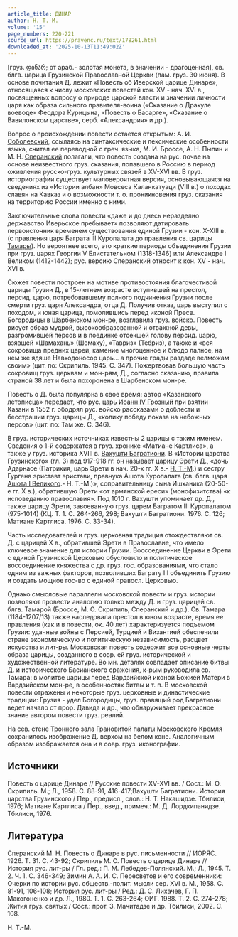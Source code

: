 ```yaml
---
article_title: ДИНАР
author: Н. Т.-М.
volume: '15'
page_numbers: 220-221
source_url: https://pravenc.ru/text/178261.html
downloaded_at: '2025-10-13T11:49:02Z'
---
```


[груз. დინარ; от араб.- золотая монета, в значении - драгоценная], св. блгв. царица Грузинской Православной Церкви (пам. груз. 30 июня). В основе почитания Д. лежит «Повесть об Иверской царице Динаре», относящаяся к числу московских повестей кон. XV - нач. XVI в., посвященных вопросу о природе царской власти и значении личности царя как образа сильного правителя-воина («Сказание о Дракуле воеводе» Феодора Курицына, «Повесть о Басарге», «Сказание о Вавилонском царстве», серб. «Александрия» и др.).

Вопрос о происхождении повести остается открытым: А. И. [Соболевский](https://pravenc.ru/text/Соболевский.html), ссылаясь на синтаксические и лексические особенности языка, считал ее переводной с греч. языка, М. И. Броссе, А. Н. Пыпин и М. Н. [Сперанский](https://pravenc.ru/text/Сперанский.html) полагали, что повесть создана на рус. почве на основе неизвестного груз. сказания, попавшего в Россию в период оживления русско-груз. культурных связей в XV-XVI вв. В груз. историографии существует маловероятная версия, основывающаяся на сведениях из «Истории албан» Мовсеса Каланкатуаци (VIII в.) о походах славян на Кавказ и о возможности т. о. проникновения груз. сказания на территорию России именно с ними.

Заключительные слова повести «даже и до днесь неразделно державство Иверьское пребывает» позволяют датировать первоисточник временем существования единой Грузии - кон. X-XIII в. (с правления царя Баграта III Куропалата до правления св. царицы [Тамары](https://pravenc.ru/text/Тамара.html)). Но вероятнее всего, это краткие периоды объединения Грузии при груз. царях Георгии V Блистательном (1318-1346) или Александре I Великом (1412-1442); рус. версию Сперанский относит к кон. XV - нач. XVI в.

Сюжет повести построен на мотиве противостояния благочестивой царицы Грузии Д., в 15-летнем возрасте вступившей на престол, персид. царю, потребовавшему полного подчинения Грузии после смерти груз. царя Александра, отца Д. Получив отказ, царь выступил с походом, и юная царица, помолившись перед иконой Пресв. Богородицы в Шарбенском мон-ре, возглавила груз. войско. Повесть рисует образ мудрой, высокообразованной и отважной девы, разгромившей персов и в поединке отсекшей голову персид. царю, взявшей «Шамахань» (Шемаху), «Тавриз» (Тебриз), а также и «вся сокровища предних царей, камение многоценное и блюдо лалное, на нем же ядяше Навходоносор царь... а прочие грады раздаде велможам своим» (цит. по: Скрипиль. 1945. С. 347). Пожертвовав большую часть сокровищ груз. церквам и мон-рям, Д., согласно сказанию, правила страной 38 лет и была похоронена в Шарбенском мон-ре.

Повесть о Д. была популярна в свое время: автор «Казанского летописца» передает, что рус. царь [Иоанн IV Грозный](<https://pravenc.ru/text/Иоанн IV Грозный.html>) при взятии Казани в 1552 г. ободрял рус. войско рассказами о доблести и бесстрашии груз. царицы Д., «колику победу показа на небожных персов» (цит. по: Там же. С. 346).

В груз. исторических источниках известны 2 царицы с таким именем. Сведения о 1-й содержатся в груз. хронике «Матиане Картлиса», а также у груз. историка XVIII в. [Вахушти Багратиони](<https://pravenc.ru/text/Вахушти Багратиони.html>). В «Истории царства Грузинского» (гл. 3) под 917-918 гг. он называет царицу Эрети Д., «дочь Адарнасе (Патрикия, царь Эрети в нач. 20-х гг. X в.- [Н. Т.-М](<https://pravenc.ru/text/Н  Т -М.html>).) и сестру Гургена эриставт эристави, правнука Ашота Куропалата (св. блгв. царя [Ашота I Великого](<https://pravenc.ru/text/Ашота I Великого.html>).- Н. Т.-М.)», соправительницу сына Ишханика (20-50-е гг. X в.), обратившую Эрети «от армянской ереси» (монофизитства) «к исповеданию православия». Под 1010 г. Вахушти упоминает др. Д., также царицу Эрети, завоеванную груз. царем Багратом III Куропалатом (975-1014) (КЦ. Т. 1. С. 264-266, 298; Вахушти Багратиони. 1976. С. 126; Матиане Картлиса. 1976. С. 33-34).

Часть исследователей и груз. церковная традиция отождествляют св. Д. с царицей X в., обратившей Эрети в Православие, что имело ключевое значение для истории Грузии. Воссоединение Церкви в Эрети с единой Грузинской Церковью обусловило и политическое воссоединение княжества с др. груз. гос. образованиями, что стало одним из важных факторов, позволивших Баграту III объединить Грузию и создать мощное гос-во с единой правосл. Церковью.

Однако смысловые параллели московской повести и груз. истории позволяют провести аналогию только между Д. и груз. царицей св. блгв. Тамарой (Броссе, М. О. Скрипиль, Сперанский и др.). Св. Тамара (1184-1207/13) также наследовала престол в юном возрасте, время ее правления (как и в повести, ок. 40 лет) характеризуется подъемом Грузии: удачные войны с Персией, Турцией и Византией обеспечили стране экономическую и политическую независимость, расцвет искусства и лит-ры. Московская повесть содержит все основные черты образа царицы, созданного в совр. ей груз. исторической и художественной литературе. Во мн. деталях совпадает описание битвы Д. и исторического Басианского сражения, к-рым руководила св. Тамара: в молитве царицы перед Вардзийской иконой Божией Матери в Вардзийском мон-ре, в особенностях битвы и т. п. В московской повести отражены и некоторые груз. церковные и династические традиции: Грузия - удел Богородицы, груз. правящий род Багратиони ведет начало от прор. Давида и др., что обнаруживает прекрасное знание автором повести груз. реалий.

На сев. стене Тронного зала Грановитой палаты Московского Кремля сохранилось изображение Д. верхом на белом коне. Аналогичным образом изображается она и в совр. груз. иконографии.

## Источники

Повесть о царице Динаре // Русские повести XV-XVI вв. / Сост.: М. О. Скрипиль. М.; Л., 1958. С. 88-91, 416-417;Вахушти Багратиони. История царства Грузинского / Пер., предисл., слов.: Н. Т. Накашидзе. Тбилиси, 1976; Матиане Картлиса / Пер., введ., примеч.: М. Д. Лордкипанидзе. Тбилиси, 1976.

## Литература

Сперанский М. Н. Повесть о Динаре в рус. письменности // ИОРЯС. 1926. Т. 31. С. 43-92; Скрипиль М. О. Повесть о царице Динаре // История рус. лит-ры / Гл. ред.: П. М. Лебедев-Полянский. М.; Л., 1945. Т. 2. Ч. 1. С. 346-349; Зимин А. А. И. С. Пересветов и его современники: Очерки по истории рус. обществ.-полит. мысли сер. XVI в. М., 1958. С. 81-91, 106-108; История рус. лит-ры / Ред.: Д. С. Лихачев, Г. П. Макогоненко и др. Л., 1980. Т. 1. С. 263-264; ОИГ. 1988. Т. 2. С. 274-278; Жития груз. святых / Сост.: прот. З. Мачитадзе и др. Тбилиси, 2002. С. 108.

Н. Т.-М.
